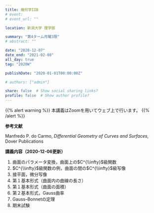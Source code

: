 ```yaml
---
title: 幾何学IIB
# event: 
# event_url: ""

location: 新潟大学 理学部

summary: "第4ターム月曜3限"
# abstract: ""

date: "2020-12-07"
date_end: "2021-02-08"
all_day: true
tag: "2020W"

publishDate: "2020-01-01T00:00:00Z"

# authors: ["admin"]

share: false  # Show social sharing links?
profile: false  # Show author profile?
---
```

{{% alert warning %}}
本講義はZoomを用いてウェブ上で行います。
{{% /alert %}}

**参考文献**

Manfredo P. do Carmo, *Differential Geometry of Curves and Surfaces*, Dover Publications

**講義内容（2020-12-06更新）**

1. 曲面のパラメータ変換，曲面上の$C^{\\infty}$級関数
2. $C^{\\infty}$級関数の例，曲面の間の$C^{\\infty}$級写像
3. 接平面，微分写像
4. 第１基本形式（曲面内の曲線の長さ）
5. 第１基本形式（曲面の面積）
6. 第２基本形式，Gauss曲率
7. Gauss–Bonnetの定理
8. 期末試験
